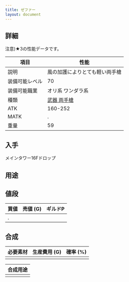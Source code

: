 ```yaml
---
title: ゼファー
layout: document
---
```

## 詳細

注意)★3の性能データです。

|項目|性能|
|---|---|
|説明|風の加護によりとても軽い両手槍|
|装備可能レベル|70|
|装備可能職業|オリ系 ワンダラ系|
|種類|[武器 両手槍](武器(両手槍))|
|ATK|160-252|
|MATK|.|
|重量|59|

## 入手

メインタワー16Fドロップ

## 用途


## 値段

|買値|売値 (G)|ギルドP|
|---|---|---|
|.|||
	

## 合成

|必要素材|生産費用 (G)|確率 (%)|
|---|---|---|
||||

|合成用途|
|---|
||

